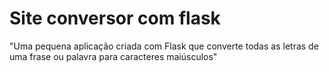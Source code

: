 # Site conversor com flask

"Uma pequena aplicação criada com Flask que converte todas as letras de uma frase ou palavra para caracteres maiúsculos"